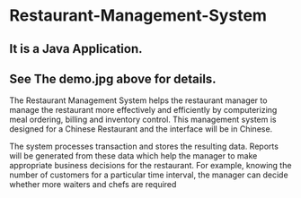 # Restaurant-Management-System
It is a Java Application. 
--------------------------------------
See The demo.jpg above for details.
--------------------------------------

The Restaurant Management System helps the restaurant manager to manage the restaurant more effectively and efficiently by computerizing meal ordering, billing and inventory control. This management system is designed for a Chinese Restaurant and the interface will be in Chinese.

The system processes transaction and stores the resulting data. Reports will be generated from these data which help the manager to make appropriate business decisions for the restaurant. For example, knowing the number of customers for a particular time interval, the manager can decide whether more waiters and chefs are required
